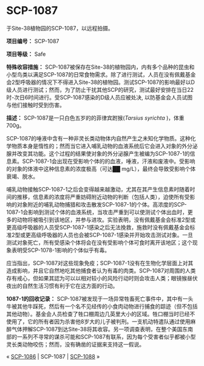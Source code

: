 # SCP-1087
                        




于Site-38植物园的SCP-1087，以远程拍摄。



**项目编号：** SCP-1087

**项目等级：** Safe

**特殊收容措施：** SCP-1087被保存在Site-38的植物园内，内有多个品种的昆虫和小型鸟类以满足SCP-1087的日常食物需求。除了进行测试，人员在没有佩戴基金会2型呼吸器的情况下不得进入Site-38的植物园。测试SCP-1087的影响最好以D级人员进行测试；然而，为了防止干扰其他SCP的研究，测试最好安排在当日22时-次日6时间进行。受SCP-1087感染的D级人员应被处决, 以防基金会人员试图与他们接触时受到伤害。

**描述：** SCP-1087是一只白色五岁的的菲律宾跗猴(*Tarsius syrichta* )，体重700g。

SCP-1087的唾液中含有一种非灵长类动物体内自然产生之未知化学物质。这种化学物质本身是惰性的；然而当它进入哺乳动物的血液系统后它会进入对象的外分泌腺并改变其功能。这个过程的结果使对象的外分泌腺产生被编为SCP-1087-1的信息素。SCP-1087-1会出现在受影响个体的的血液，唾液，汗液和废液中。受影响的对象的体液中这种信息素的浓度极高（可达██ mg/L），最终会导致受影响个体衰竭、脱水。

哺乳动物接触SCP-1087-1之后会变得越来越激动，尤其在其产生信息素时随着时间的推移，信息素的浓度将严重妨碍附近动物的判断（包括人类），迫使所有受影响的对象附近的哺乳动物捕猎和攻击散发SCP-1087-1的个体。高浓度的SCP-1087-1会影响到测试个体的血液系统，当攻击严重到可以使测试个体出血时，更多的动物将被吸引到该地区，并参与进攻。实验表明，没有佩戴基金会标准2型或更高级呼吸器的人员受SCP-1087-1感染之后无法挽救，施救时没有佩戴基金会标准2型或更高级呼吸器的人员也会被SCP-1087-1感染并开始攻击测试对象。一旦测试对象死亡，所有受感染个体将会在没有受影响个体可食时离开该地区；这个现象表明受SCP-1078-1影响的个体似乎有毒。

应当指出，SCP-1087对这些现象免疫；SCP-1087-1没有在生物化学层面上对其造成影响，并且它自然地吃其他捕食者认为有毒的肉类。SCP-1087对周围的人类存有戒心，但如果其認为可以以相对较小的风险行动时则会攻击人类；眼镜猴昼伏夜出的自然生活习惯有利于它在这方面的行动。

**1087-1的回收记录：** SCP-1087被发现于一场异常牲畜死亡事件中，其中有一头牛被其他牛踩死，然后有一个名不见经传的小食肉动物进行捕食的踪迹（但不包括其他动物）。基金会人员检查了牲口棚周边几英里大小的区域。牲口棚当时已经不使用了，它的所有者因为杀害他8岁大的儿子被判刑。一支机动特遣队通过使用麻醉气体押解SCP-1087到达Site-38将其收容。另一项调查表明，在整个美国东南部的一系列不寻常的谋杀可能和SCP-1087有联系，因为每个受害者似乎都被小型灵长类动物咬伤；然而，没有确凿的证据来支持这一假说。



« [SCP-1086](/scp-1086) | SCP-1087 | [SCP-1088](/scp-1088) »





                    
